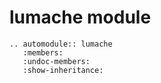# lumache module

```{eval-rst}
.. automodule:: lumache
   :members:
   :undoc-members:
   :show-inheritance:
```
